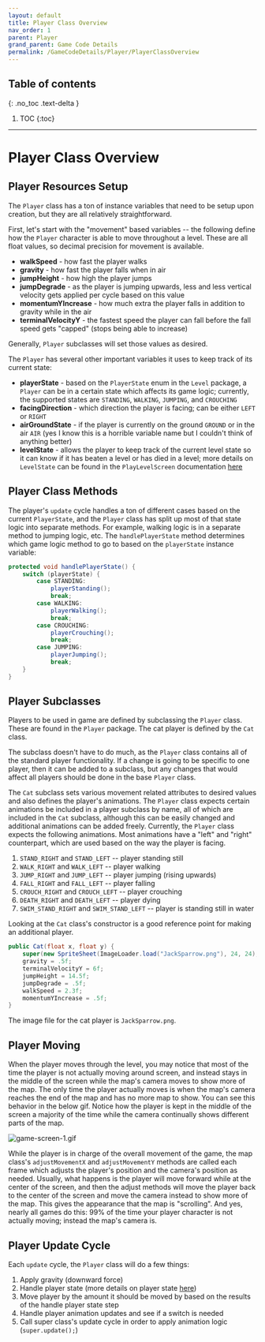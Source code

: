 ```yaml
---
layout: default
title: Player Class Overview
nav_order: 1
parent: Player
grand_parent: Game Code Details
permalink: /GameCodeDetails/Player/PlayerClassOverview
---
```


## Table of contents
{: .no_toc .text-delta }

1. TOC
{:toc}

---

# Player Class Overview

## Player Resources Setup

The `Player` class has a ton of instance variables that need to be setup upon creation, but they are all relatively straightforward.

First, let's start with the "movement" based variables -- the following define how the `Player` character is able to move throughout a level.
These are all float values, so decimal precision for movement is available.

- **walkSpeed** - how fast the player walks
- **gravity** - how fast the player falls when in air
- **jumpHeight** - how high the player jumps
- **jumpDegrade** - as the player is jumping upwards, less and less vertical velocity gets applied per cycle based on this value
- **momentumYIncrease** - how much extra the player falls in addition to gravity while in the air
- **terminalVelocityY** - the fastest speed the player can fall before the fall speed gets "capped" (stops being able to increase)

Generally, `Player` subclasses will set those values as desired.

The `Player` has several other important variables it uses to keep track of its current state:
- **playerState** - based on the `PlayerState` enum in the `Level` package, a `Player` can be in a certain state which affects its game logic; currently, the supported states are `STANDING`, `WALKING`, `JUMPING`, and `CROUCHING`
- **facingDirection** - which direction the player is facing; can be either `LEFT` or `RIGHT`
- **airGroundState** - if the player is currently on the ground `GROUND` or in the air `AIR` (yes I know this is a horrible variable name but I couldn't think of anything better)
- **levelState** - allows the player to keep track of the current level state so it can know if it has beaten a level or has died in a level; more details on `LevelState` can be found in the `PlayLevelScreen` documentation [here](../ScreensSubSections/play-level-screen.md)

## Player Class Methods

The player's `update` cycle handles a ton of different cases based on the current `PlayerState`, and the `Player` class has split up
most of that state logic into separate methods. For example, walking logic is in a separate method to jumping logic, etc. The
`handlePlayerState` method determines which game logic method to go to based on the `playerState` instance variable:

```java
protected void handlePlayerState() {
    switch (playerState) {
        case STANDING:
            playerStanding();
            break;
        case WALKING:
            playerWalking();
            break;
        case CROUCHING:
            playerCrouching();
            break;
        case JUMPING:
            playerJumping();
            break;
    }
}
```

## Player Subclasses

Players to be used in game are defined by subclassing the `Player` class. These are found in the `Player` package.
The cat player is defined by the `Cat` class. 

The subclass doesn't have to do much, as the `Player` class contains all of the standard player functionality. If a change is going to be
specific to one player, then it can be added to a subclass, but any changes that would affect all players should be done in the 
base `Player` class.

The `Cat` subclass sets various movement related attributes to desired values and also defines the player's animations.
The `Player` class expects certain animations be included in a player subclass by name, all of which are included in the `Cat` subclass,
although this can be easily changed and additional animations can be added freely. Currently, the `Player` class expects the following animations. Most
animations have a "left" and "right" counterpart, which are used based on the way the player is facing.


1. `STAND_RIGHT` and `STAND_LEFT` -- player standing still
1. `WALK_RIGHT` and `WALK_LEFT` -- player walking
1. `JUMP_RIGHT` and `JUMP_LEFT` -- player jumping (rising upwards)
1. `FALL_RIGHT` and `FALL_LEFT` -- player falling
1. `CROUCH_RIGHT` and `CROUCH_LEFT` -- player crouching
1. `DEATH_RIGHT` and `DEATH_LEFT` -- player dying
1. `SWIM_STAND_RIGHT` and `SWIM_STAND_LEFT` -- player is standing still in water

Looking at the `Cat` class's constructor is a good reference point for making an additional player.

```java
public Cat(float x, float y) {
    super(new SpriteSheet(ImageLoader.load("JackSparrow.png"), 24, 24), x, y, "STAND_RIGHT");
    gravity = .5f;
    terminalVelocityY = 6f;
    jumpHeight = 14.5f;
    jumpDegrade = .5f;
    walkSpeed = 2.3f;
    momentumYIncrease = .5f;
}
```

The image file for the cat player is `JackSparrow.png`.

## Player Moving

When the player moves through the level, you may notice that most of the time the player is not actually moving around screen, and instead
stays in the middle of the screen while the map's camera moves to show more of the map. The only time the player actually moves is when
the map's camera reaches the end of the map and has no more map to show. You can see this behavior in the below gif. Notice how the player is kept in the middle
of the screen a majority of the time while the camera continually shows different parts of the map.

![game-screen-1.gif](../../../assets/images/playing-level.gif)

While the player is in charge of the overall movement of the game, the map class's `adjustMovementX` and `adjustMovementY` methods are called
each frame which adjusts the player's position and the camera's position as needed. Usually, what happens is the player will move forward
while at the center of the screen, and then the adjust methods will move the player back to the center of the screen and move the camera instead to show more of the map. 
This gives the appearance that the map is "scrolling". 
And yes, nearly all games do this: 99% of the time your player character is not actually moving; instead the map's camera is.

## Player Update Cycle

Each `update` cycle, the `Player` class will do a few things:
1. Apply gravity (downward force)
1. Handle player state (more details on player state [here](./player-states.md))
1. Move player by the amount it should be moved by based on the results of the handle player state step
1. Handle player animation updates and see if a switch is needed
1. Call super class's update cycle in order to apply animation logic (`super.update();`)